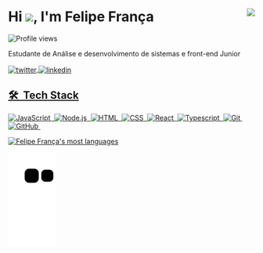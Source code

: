 
<div>
<img align="right" height="590em" src="https://raw.githubusercontent.com/gist/felipefn/c27eb80dbad0dac7d4473bd79dc7f4e9/raw/65096dbeecc6b162c4f8c569b00fb21c3ae13d62/githubcard.svg"/>
<h1 align="left">Hi <img src="https://raw.githubusercontent.com/kaueMarques/kaueMarques/master/hi.gif" width="30px">, I'm Felipe França</h1>
<p align="left"> <img src="https://komarev.com/ghpvc/?username=felipefn&color=yellow" alt="Profile views" /> </p> 

<p>Estudante de Análise e desenvolvimento de sistemas e front-end Junior</p>
<a href="https://twitter.com/felpsdog" target="_blank">
  <img align="center" src="https://img.shields.io/badge/-felpsdog-05122A?style=flat&logo=twitter" alt="twitter"/>  
</a>
<a href="https://linkedin.com/in/felipefneves" target="_blank">
<img align="center" src="https://img.shields.io/badge/-felipefneves-05122A?style=flat&logo=linkedin" alt="linkedin"/>
  
## 🛠 &nbsp;Tech Stack
  ![JavaScript](https://img.shields.io/badge/-JavaScript-05122A?style=flat&logo=javascript)&nbsp;
![Node.js](https://img.shields.io/badge/-Node.js-05122A?style=flat&logo=node.js)&nbsp;
![HTML](https://img.shields.io/badge/-HTML-05122A?style=flat&logo=HTML5)&nbsp;
![CSS](https://img.shields.io/badge/-CSS-05122A?style=flat&logo=CSS3&logoColor=1572B6)&nbsp;
![React](https://img.shields.io/badge/-React-05122A?style=flat&logo=react)&nbsp;
![Typescript](https://img.shields.io/badge/-Typescript-05122A?style=flat&logo=Typescript)&nbsp;
![Git](https://img.shields.io/badge/-Git-05122A?style=flat&logo=git)&nbsp;
![GitHub](https://img.shields.io/badge/-GitHub-05122A?style=flat&logo=github)&nbsp;

<img  width="450em" src="https://github-readme-stats.vercel.app/api/top-langs/?username=felipefn&layout=compact&theme=vision-friendly-dark" alt="Felipe França's most languages"/>
</p>
</div>




![Snake animation](https://github.com/rafaballerini/rafaballerini/blob/output/github-contribution-grid-snake.svg)
